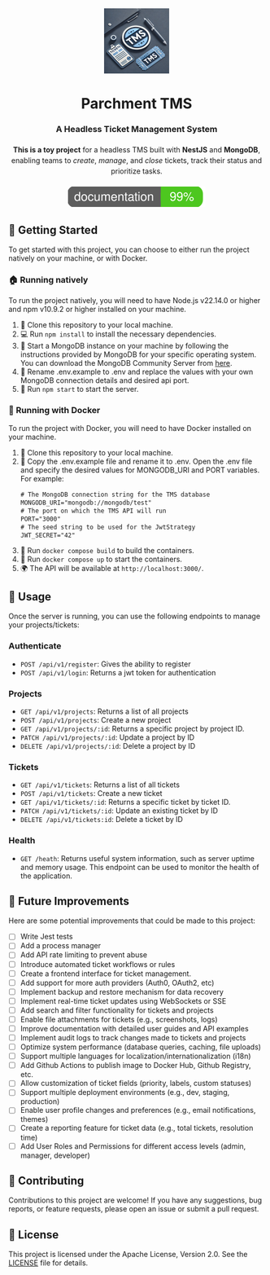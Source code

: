 <div align="center">
  <a href="https://iznogohul.github.io/ParchmentTMS/">
    <picture>
      <img src="https://raw.githubusercontent.com/Iznogohul/ParchmentTMS/refs/heads/main/public/parchmenttms-logo.webp" alt="ParchmentTMS Logo" width="128">
    </picture>
  </a>
  <h1>Parchment TMS</h1>
  <h3>A Headless Ticket Management System</h3>
  <p style="max-width: 600px; margin: 20px auto; line-height: 1.5;">
    <strong>This is a toy project</strong> for a headless TMS built with 
    <strong>NestJS</strong> and <strong>MongoDB</strong>, enabling teams to 
    <em>create</em>, <em>manage</em>, and <em>close</em> tickets, 
    track their status and prioritize tasks.
  </p>
  <p align="center">
   <img src="https://raw.githubusercontent.com/Iznogohul/ParchmentTMS/refs/heads/main/docs/images/coverage-badge-documentation.svg" alt="Documentation Coverage Badge">
  </p>
</div>

## 🚀 Getting Started

To get started with this project, you can choose to either run the project natively on your machine, or with Docker.

### 🏠 Running natively

To run the project natively, you will need to have Node.js v22.14.0 or higher and npm v10.9.2 or higher installed on your machine.

1. 🍴 Clone this repository to your local machine.
2. 💻 Run `npm install` to install the necessary dependencies.
3. 🚀 Start a MongoDB instance on your machine by following the instructions provided by MongoDB for your specific operating system. You can download the MongoDB Community Server from [here](https://www.mongodb.com/try/download/community).
4. 📝 Rename .env.example to .env and replace the values with your own MongoDB connection details and desired api port.
5. 🚀 Run `npm start` to start the server.

### 🐳 Running with Docker

To run the project with Docker, you will need to have Docker installed on your machine.

1. 🍴 Clone this repository to your local machine.
2. 📝 Copy the .env.example file and rename it to .env. Open the .env file and specify the desired values for MONGODB_URI and PORT variables.
   For example:
   ```
   # The MongoDB connection string for the TMS database
   MONGODB_URI="mongodb://mongodb/test"
   # The port on which the TMS API will run
   PORT="3000"
   # The seed string to be used for the JwtStrategy
   JWT_SECRET="42"
   ```
3. 🐳 Run `docker compose build` to build the containers.
4. 🐳 Run `docker compose up` to start the containers.
5. 🌍 The API will be available at `http://localhost:3000/`.

## 📖 Usage

Once the server is running, you can use the following endpoints to manage your projects/tickets:

### Authenticate

- `POST /api/v1/register`: Gives the ability to register
- `POST /api/v1/login`: Returns a jwt token for authentication

### Projects

- `GET /api/v1/projects`: Returns a list of all projects
- `POST /api/v1/projects`: Create a new project
- `GET /api/v1/projects/:id`: Returns a specific project by project ID.
- `PATCH /api/v1/projects/:id`: Update a project by ID
- `DELETE /api/v1/projects/:id`: Delete a project by ID

### Tickets

- `GET /api/v1/tickets`: Returns a list of all tickets
- `POST /api/v1/tickets`: Create a new ticket
- `GET /api/v1/tickets/:id`: Returns a specific ticket by ticket ID.
- `PATCH /api/v1/tickets/:id`: Update an existing ticket by ID
- `DELETE /api/v1/tickets:id`: Delete a ticket by ID

### Health
- `GET /heath`: Returns useful system information, such as server uptime and memory usage. This endpoint can be used to monitor the health of the application.

## 🚀 Future Improvements

Here are some potential improvements that could be made to this project:

- [ ] Write Jest tests
- [ ] Add a process manager
- [ ] Add API rate limiting to prevent abuse
- [ ] Introduce automated ticket workflows or rules
- [ ] Create a frontend interface for ticket management.
- [ ] Add support for more auth providers (Auth0, OAuth2, etc)
- [ ] Implement backup and restore mechanism for data recovery
- [ ] Implement real-time ticket updates using WebSockets or SSE
- [ ] Add search and filter functionality for tickets and projects
- [ ] Enable file attachments for tickets (e.g., screenshots, logs)
- [ ] Improve documentation with detailed user guides and API examples
- [ ] Implement audit logs to track changes made to tickets and projects
- [ ] Optimize system performance (database queries, caching, file uploads)
- [ ] Support multiple languages for localization/internationalization (i18n)
- [ ] Add Github Actions to publish image to Docker Hub, Github Registry, etc.
- [ ] Allow customization of ticket fields (priority, labels, custom statuses)
- [ ] Support multiple deployment environments (e.g., dev, staging, production)
- [ ] Enable user profile changes and preferences (e.g., email notifications, themes)
- [ ] Create a reporting feature for ticket data (e.g., total tickets, resolution time)
- [ ] Add User Roles and Permissions for different access levels (admin, manager, developer)

## 🤝 Contributing

Contributions to this project are welcome! If you have any suggestions, bug reports, or feature requests, please open an issue or submit a pull request.

## 📝 License

This project is licensed under the Apache License, Version 2.0. See the [LICENSE][LICENSE] file for details.

[LICENSE]: LICENSE
